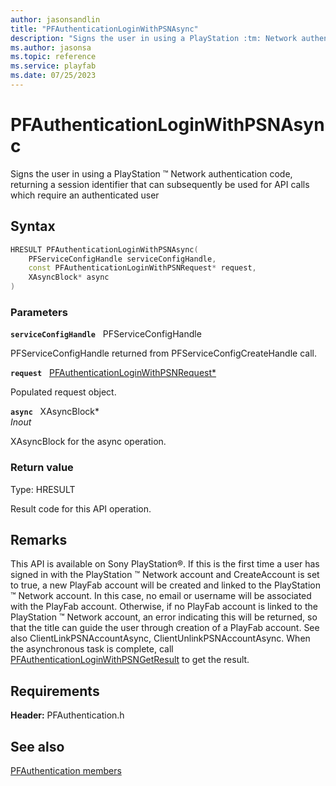 ```yaml
---
author: jasonsandlin
title: "PFAuthenticationLoginWithPSNAsync"
description: "Signs the user in using a PlayStation :tm: Network authentication code, returning a session identifier that can subsequently be used for API calls which require an authenticated user"
ms.author: jasonsa
ms.topic: reference
ms.service: playfab
ms.date: 07/25/2023
---
```


# PFAuthenticationLoginWithPSNAsync  

Signs the user in using a PlayStation :tm: Network authentication code, returning a session identifier that can subsequently be used for API calls which require an authenticated user  

## Syntax  
  
```cpp
HRESULT PFAuthenticationLoginWithPSNAsync(  
    PFServiceConfigHandle serviceConfigHandle,  
    const PFAuthenticationLoginWithPSNRequest* request,  
    XAsyncBlock* async  
)  
```  
  
### Parameters  
  
**`serviceConfigHandle`** &nbsp; PFServiceConfigHandle  
  
PFServiceConfigHandle returned from PFServiceConfigCreateHandle call.  
  
**`request`** &nbsp; [PFAuthenticationLoginWithPSNRequest*](../../pfauthenticationtypes/structs/pfauthenticationloginwithpsnrequest.md)  
  
Populated request object.  
  
**`async`** &nbsp; XAsyncBlock*  
*_Inout_*  
  
XAsyncBlock for the async operation.  
  
  
### Return value
Type: HRESULT
  
Result code for this API operation.
  
## Remarks  
  
This API is available on Sony PlayStation®. If this is the first time a user has signed in with the PlayStation :tm: Network account and CreateAccount is set to true, a new PlayFab account will be created and linked to the PlayStation :tm: Network account. In this case, no email or username will be associated with the PlayFab account. Otherwise, if no PlayFab account is linked to the PlayStation :tm: Network account, an error indicating this will be returned, so that the title can guide the user through creation of a PlayFab account. See also ClientLinkPSNAccountAsync, ClientUnlinkPSNAccountAsync. When the asynchronous task is complete, call [PFAuthenticationLoginWithPSNGetResult](pfauthenticationloginwithpsngetresult.md) to get the result.
  
## Requirements  
  
**Header:** PFAuthentication.h
  
## See also  
[PFAuthentication members](../pfauthentication_members.md)  

  
  
